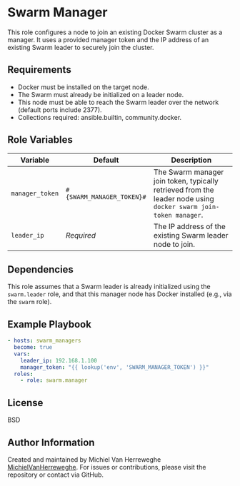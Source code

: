 # Swarm Manager
This role configures a node to join an existing Docker Swarm cluster as a manager. It uses a provided manager token and the IP address of an existing Swarm leader to securely join the cluster.

## Requirements
- Docker must be installed on the target node.
- The Swarm must already be initialized on a leader node.
- This node must be able to reach the Swarm leader over the network (default ports include 2377).
- Collections required: ansible.builtin, community.docker.

## Role Variables
| Variable        | Default                   | Description                                                                                                     |
| --------------- | ------------------------- | --------------------------------------------------------------------------------------------------------------- |
| `manager_token` | `#{SWARM_MANAGER_TOKEN}#` | The Swarm manager join token, typically retrieved from the leader node using `docker swarm join-token manager`. |
| `leader_ip`     | *Required*                | The IP address of the existing Swarm leader node to join.                                                       |

## Dependencies
This role assumes that a Swarm leader is already initialized using the `swarm.leader` role, and that this manager node has Docker installed (e.g., via the `swarm` role).

## Example Playbook
```yaml
- hosts: swarm_managers
  become: true
  vars:
    leader_ip: 192.168.1.100
    manager_token: "{{ lookup('env', 'SWARM_MANAGER_TOKEN') }}"
  roles:
    - role: swarm.manager
```

## License
BSD

## Author Information
Created and maintained by Michiel Van Herreweghe [MichielVanHerreweghe](https://github.com/MichielVanHerreweghe). For issues or contributions, please visit the repository or contact via GitHub.